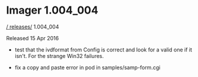 # Imager 1.004_004

[ / ](..) [releases/](./) 1.004_004

Released 15 Apr 2016

 - test that the ivdformat from Config is correct and look for a valid one if it isn't. For the strange Win32 failures.

 - fix a copy and paste error in pod in samples/samp-form.cgi